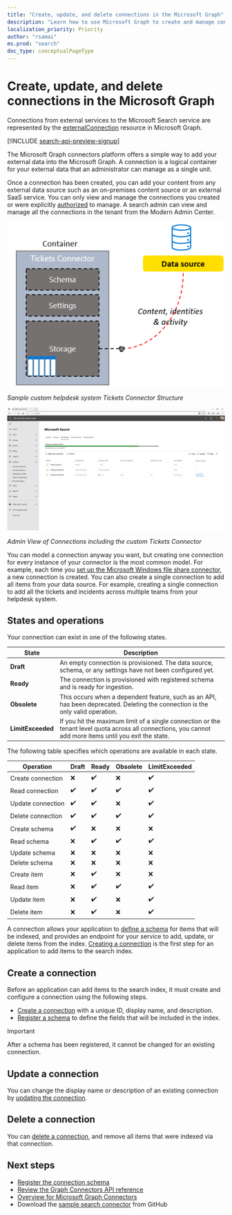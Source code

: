 ```yaml
---
title: "Create, update, and delete connections in the Microsoft Graph"
description: "Learn how to use Microsoft Graph to create and manage connections"
localization_priority: Priority
author: "rsamai"
ms.prod: "search"
doc_type: conceptualPageType
---
```


# Create, update, and delete connections in the Microsoft Graph

Connections from external services to the Microsoft Search service are represented by the [externalConnection](/graph/api/resources/externalconnection?view=graph-rest-beta&preserve-view=true) resource in Microsoft Graph.

[!INCLUDE [search-api-preview-signup](../includes/search-api-preview-signup.md)]

The Microsoft Graph connectors platform offers a simple way to add your external data into the Microsoft Graph. A connection is a logical container for your external data that an administrator can manage as a single unit.

Once a connection has been created, you can add your content from any external data source such as an on-premises content source or an external SaaS service. You can only view and manage the connections you created or were explicitly [authorized](/graph/api/external-post-connections?view=graph-rest-beta&preserve-view=true) to manage. A search admin can view and manage all the connections in the tenant from the Modern Admin Center.

<!-- markdownlint-disable MD036 -->
![Sample custom helpdesk system Tickets Connector Structure](./images/connectors-images/data-inflow-manage-connections-connector-structure.png)

*Sample custom helpdesk system Tickets Connector Structure*

![Admin View of Connections including the custom Tickets Connector](./images/connectors-images/data-inflow-manage-connections-admin-view.svg)

*Admin View of Connections including the custom Tickets Connector*

<!-- markdownlint-enable MD036 -->

You can model a connection anyway you want, but creating one connection for every instance of your connector is the most common model. For example, each time you [set up the Microsoft Windows file share connector](/microsoftsearch/configure-connector), a new connection is created. You can also create a single connection to add all items from your data source. For example, creating a single connection to add all the tickets and incidents across multiple teams from your helpdesk system.

## States and operations

Your connection can exist in one of the following states.

| State             | Description                                                                                                                                               |
|-------------------|-----------------------------------------------------------------------------------------------------------------------------------------------------------|
| **Draft**         | An empty connection is provisioned. The data source, schema, or any settings have not been configured yet.                                                |
| **Ready**         | The connection is provisioned with registered schema and is ready for ingestion.                                                                          |
| **Obsolete**      | This occurs when a dependent feature, such as an API, has been deprecated. Deleting the connection is the only valid operation.                           |
| **LimitExceeded** | If you hit the maximum limit of a single connection or the tenant level quota across all connections, you cannot add more items until you exit the state. |

The following table specifies which operations are available in each state.

| Operation         | Draft              | Ready              | Obsolete           | LimitExceeded      |
|-------------------|--------------------|--------------------|--------------------|--------------------|
| Create connection | :x:                | :heavy_check_mark: | :x:                | :heavy_check_mark: |
| Read connection   | :heavy_check_mark: | :heavy_check_mark: | :heavy_check_mark: | :heavy_check_mark: |
| Update connection | :heavy_check_mark: | :heavy_check_mark: | :x:                | :heavy_check_mark: |
| Delete connection | :heavy_check_mark: | :heavy_check_mark: | :heavy_check_mark: | :heavy_check_mark: |
| Create schema     | :heavy_check_mark: | :x:                | :x:                | :x:                |
| Read schema       | :x:                | :heavy_check_mark: | :heavy_check_mark: | :heavy_check_mark: |
| Update schema     | :x:                | :x:                | :x:                | :x:                |
| Delete schema     | :x:                | :x:                | :x:                | :x:                |
| Create item       | :x:                | :heavy_check_mark: | :x:                | :x:                |
| Read item         | :x:                | :heavy_check_mark: | :heavy_check_mark: | :heavy_check_mark: |
| Update item       | :x:                | :heavy_check_mark: | :x:                | :heavy_check_mark: |
| Delete item       | :x:                | :heavy_check_mark: | :x:                | :heavy_check_mark: |

A connection allows your application to [define a schema](/graph/api/externalconnection-post-schema?view=graph-rest-beta&preserve-view=true) for items that will be indexed, and provides an endpoint for your service to add, update, or delete items from the index. [Creating a connection](#create-a-connection) is the first step for an application to add items to the search index.

## Create a connection

Before an application can add items to the search index, it must create and configure a connection using the following steps.

- [Create a connection](/graph/api/external-post-connections?view=graph-rest-beta&preserve-view=true) with a unique ID, display name, and description.
- [Register a schema](/graph/api/externalconnection-post-schema?view=graph-rest-beta&preserve-view=true) to define the fields that will be included in the index.

> [!IMPORTANT]
> After a schema has been registered, it cannot be changed for an existing connection.

## Update a connection

You can change the display name or description of an existing connection by [updating the connection](/graph/api/externalconnection-update?view=graph-rest-beta&preserve-view=true).

## Delete a connection

You can [delete a connection](/graph/api/externalconnection-delete?view=graph-rest-beta&preserve-view=true), and remove all items that were indexed via that connection.

## Next steps

- [Register the connection schema](./data-inflow-manage-schema.md)
- [Review the Graph Connectors API reference](/graph/api/resources/indexing-api-overview?view=graph-rest-beta&preserve-view=true)
- [Overview for Microsoft Graph Connectors](/microsoftsearch/connectors-overview)
- Download the [sample search connector](https://github.com/microsoftgraph/msgraph-search-connector-sample) from GitHub